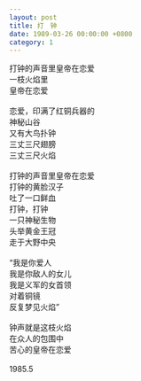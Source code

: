 ```yaml
---
layout: post
title: 打　钟
date: 1989-03-26 00:00:00 +0800
category: 1
---
```


打钟的声音里皇帝在恋爱<br>
一枝火焰里<br>
皇帝在恋爱<br>
<br>
恋爱，印满了红铜兵器的<br>
神秘山谷<br>
又有大鸟扑钟<br>
三丈三尺翅膀<br>
三丈三尺火焰<br>
<br>
打钟的声音里皇帝在恋爱<br>
打钟的黄脸汉子<br>
吐了一口鲜血<br>
打钟，打钟<br>
一只神秘生物<br>
头举黄金王冠<br>
走于大野中央<br>
<br>
“我是你爱人<br>
我是你敌人的女儿<br>
我是义军的女首领<br>
对着铜镜<br>
反复梦见火焰”<br>
<br>
钟声就是这枝火焰<br>
在众人的包围中<br>
苦心的皇帝在恋爱<br>
<br>
1985.5